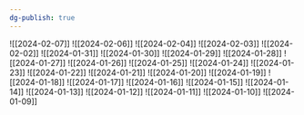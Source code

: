 ```yaml
---
dg-publish: true
---
```

![[2024-02-07]]
![[2024-02-06]]
![[2024-02-04]]
![[2024-02-03]]
![[2024-02-02]]
![[2024-01-31]]
![[2024-01-30]]
![[2024-01-29]]
![[2024-01-28]]
![[2024-01-27]]
![[2024-01-26]]
![[2024-01-25]]
![[2024-01-24]]
![[2024-01-23]]
![[2024-01-22]]
![[2024-01-21]]
![[2024-01-20]]
![[2024-01-19]]
![[2024-01-18]]
![[2024-01-17]]
![[2024-01-16]]
![[2024-01-15]]
![[2024-01-14]]
![[2024-01-13]]
![[2024-01-12]]
![[2024-01-11]]
![[2024-01-10]]
![[2024-01-09]]
